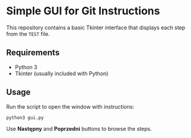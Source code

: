 # Simple GUI for Git Instructions

This repository contains a basic Tkinter interface that displays each step from the `TEST` file.

## Requirements

- Python 3
- Tkinter (usually included with Python)

## Usage

Run the script to open the window with instructions:

```bash
python3 gui.py
```

Use **Następny** and **Poprzedni** buttons to browse the steps.
